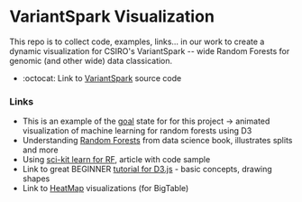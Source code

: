 # VariantSpark Visualization

This repo is to collect code, examples, links... in our work to create a dynamic visualization for CSIRO's VariantSpark -- wide Random Forests for genomic (and other wide) data classication.
- :octocat: Link to [VariantSpark](https://github.com/aehrc/VariantSpark) source code

### Links

- This is an example of the [goal](http://www.r2d3.us/visual-intro-to-machine-learning-part-1/) state for for this project -> animated visualization of machine learning for random forests using D3
- Understanding [Random Forests](https://jakevdp.github.io/PythonDataScienceHandbook/05.08-random-forests.html) from data science book, illustrates splits and more
- Using [sci-kit learn for RF](https://towardsdatascience.com/how-to-visualize-a-decision-tree-from-a-random-forest-in-python-using-scikit-learn-38ad2d75f21c), article with code sample
- Link to great BEGINNER [tutorial for D3.js](https://www.dashingd3js.com) -  basic concepts, drawing shapes
- Link to [HeatMap](https://cloud.google.com/bigtable/docs/keyvis-patterns) visualizations (for BigTable) 

